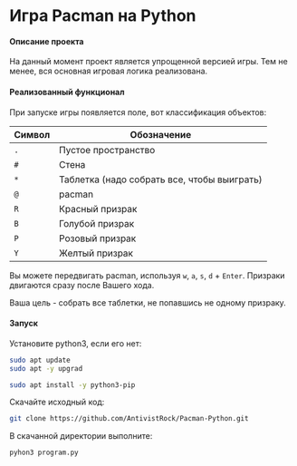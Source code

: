 # Игра Pacman на Python

#### Описание проекта

На данный момент проект является упрощенной версией игры. Тем не менее, вся основная игровая логика реализована.

#### Реализованный функционал

При запуске игры появляется поле, вот классификация объектов:

| Символ | Обозначение                                 |
| ------ | ------------------------------------------- |
| `.`    | Пустое пространство                         |
| `#`    | Стена                                       |
| `*`    | Таблетка (надо собрать все, чтобы выиграть) |
| `@`    | pacman                                      |
| `R`    | Красный призрак                             |
| `B`    | Голубой призрак                             |
| `P`    | Розовый призрак                             |
| `Y`    | Желтый призрак                              |

Вы можете передвигать pacman, используя `w`, `a`, `s`, `d` + `Enter`. Призраки двигаются сразу после Вашего хода.

Ваша цель - собрать все таблетки, не попавшись не одному призраку.

#### Запуск

Установите python3, если его нет:

```bash
sudo apt update
sudo apt -y upgrad
```

```bash
sudo apt install -y python3-pip
```

Скачайте исходный код:

```bash
git clone https://github.com/AntivistRock/Pacman-Python.git
```

В скачанной директории выполните:

```bash
pyhon3 program.py
```